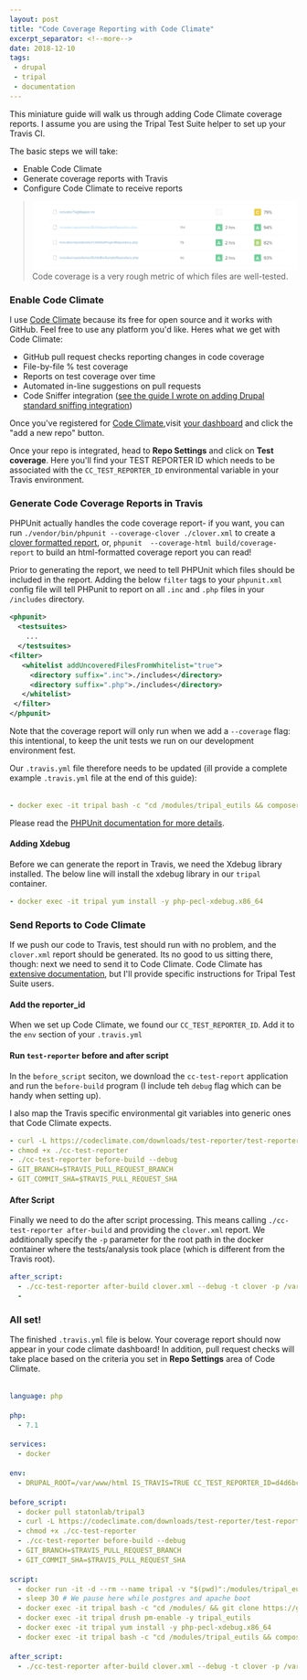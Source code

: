 ```yaml
---
layout: post
title: "Code Coverage Reporting with Code Climate"
excerpt_separator: <!--more-->
date: 2018-12-10
tags:
 - drupal
 - tripal
 - documentation
---
```


This miniature guide will walk us through adding Code Climate coverage reports.  I assume you are using the Tripal Test Suite helper to set up your Travis CI.

The basic steps we will take:

* Enable Code Climate
* Generate coverage reports with Travis
* Configure Code Climate to receive reports


>![File by file coverage](/img/file_by_file_code_coverage.png)
>Code coverage is a very rough metric of which files are well-tested.

### Enable Code Climate

I use [Code Climate](https://codeclimate.com/) because its free for open source and it works with GitHub.  Feel free to use any platform you'd like.  Heres what we get with Code Climate:

* GitHub pull request checks reporting changes in code coverage
* File-by-file % test coverage
* Reports on test coverage over time
* Automated in-line suggestions on pull requests
* Code Sniffer integration ([see the guide I wrote on adding Drupal standard sniffing integration](/2018-12-10-drupal_sniffing/))

Once you've registered for [Code Climate](https://codeclimate.com),visit [your dashboard](https://codeclimate.com/oss/dashboard) and click the "add a new repo" button.

Once your repo is integrated, head to **Repo Settings** and click on **Test coverage**.  Here you'll find your TEST REPORTER ID which needs to be associated with the `CC_TEST_REPORTER_ID` environmental variable in your Travis environment.


### Generate Code Coverage Reports in Travis

PHPUnit actually handles the code coverage report- if you want, you can run `./vendor/bin/phpunit --coverage-clover ./clover.xml` to create a [clover formatted report](https://www.atlassian.com/software/clover), or, `phpunit  --coverage-html build/coverage-report` to build an html-formatted coverage report you can read!

Prior to generating the report, we need to tell PHPUnit which files should be included in the report.  Adding the below `filter` tags to your `phpunit.xml` config file will tell PHPunit to report on all `.inc` and `.php` files in your `/includes` directory.

```xml
<phpunit>
  <testsuites>
    ...
  </testsuites>
<filter>
   <whitelist addUncoveredFilesFromWhitelist="true">
     <directory suffix=".inc">./includes</directory>
     <directory suffix=".php">./includes</directory>
   </whitelist>
 </filter>
</phpunit>
```

Note that the coverage report will only run when we add a `--coverage` flag: this intentional, to keep the unit tests we run on our development environment fest.

Our `.travis.yml` file therefore needs to be updated (ill provide a complete example `.travis.yml` file at the end of this guide):

```yaml

- docker exec -it tripal bash -c "cd /modules/tripal_eutils && composer install && DRUPAL_ROOT=/var/www/html IS_TRAVIS=TRUE ./vendor/bin/phpunit --coverage-clover ./clover.xml"

```
 Please read the [PHPUnit documentation for more details](https://phpunit.readthedocs.io/en/7.4/code-coverage-analysis.html).


#### Adding Xdebug

Before we can generate the report in Travis, we need the Xdebug library installed.  The below line will install the xdebug library in our `tripal` container.

```yaml
- docker exec -it tripal yum install -y php-pecl-xdebug.x86_64
```
### Send Reports to Code Climate

If we push our code to Travis, test should run with no problem, and the `clover.xml` report should be generated.  Its no good to us sitting there, though: next we need to send it to Code Climate.  Code Climate has [extensive documentation](https://docs.codeclimate.com/docs/configuring-test-coverage), but I'll provide specific instructions for Tripal Test Suite users.

#### Add the reporter_id

When we set up Code Climate, we found our `CC_TEST_REPORTER_ID`.  Add it to the `env` section of your `.travis.yml`


#### Run `test-reporter` before and after script
In the `before_script` seciton, we download the `cc-test-report` application and run the `before-build` program (I include teh `debug` flag which can be handy when setting up).

I also map the Travis specific environmental git variables into generic ones that Code Climate expects.

```yaml
- curl -L https://codeclimate.com/downloads/test-reporter/test-reporter-latest-linux-amd64 > ./cc-test-reporter
- chmod +x ./cc-test-reporter
- ./cc-test-reporter before-build --debug
- GIT_BRANCH=$TRAVIS_PULL_REQUEST_BRANCH
- GIT_COMMIT_SHA=$TRAVIS_PULL_REQUEST_SHA
```

#### After Script

Finally we need to do the after script processing.  This means calling  `./cc-test-reporter after-build` and providing the `clover.xml` report.  We additionally specify the `-p` parameter for the root path in the docker container where the tests/analysis took place (which is different from the Travis root).


```yaml
after_script:
  - ./cc-test-reporter after-build clover.xml --debug -t clover -p /var/www/html/sites/all/modules/custom/tripal_eutils --exit-code $TRAVIS_TEST_RESULT
  -
```

### All set!

The finished `.travis.yml` file is below.  Your coverage report should now appear in your code climate dashboard!  In addition, pull request checks will take place based on the criteria you set in **Repo Settings** area of Code Climate.

```yaml

language: php

php:
  - 7.1

services:
  - docker

env:
  - DRUPAL_ROOT=/var/www/html IS_TRAVIS=TRUE CC_TEST_REPORTER_ID=d4d6bcc22c56ae459a80bc9428eb44040b2e7225b45c79ac445343a73d582abf

before_script:
  - docker pull statonlab/tripal3
  - curl -L https://codeclimate.com/downloads/test-reporter/test-reporter-latest-linux-amd64 > ./cc-test-reporter
  - chmod +x ./cc-test-reporter
  - ./cc-test-reporter before-build --debug
  - GIT_BRANCH=$TRAVIS_PULL_REQUEST_BRANCH
  - GIT_COMMIT_SHA=$TRAVIS_PULL_REQUEST_SHA

script:
  - docker run -it -d --rm --name tripal -v "$(pwd)":/modules/tripal_eutils statonlab/tripal3
  - sleep 30 # We pause here while postgres and apache boot
  - docker exec -it tripal bash -c "cd /modules/ && git clone https://github.com/statonlab/tripal_manage_analyses.git && drush pm-enable -y tripal_manage_analyses"
  - docker exec -it tripal drush pm-enable -y tripal_eutils
  - docker exec -it tripal yum install -y php-pecl-xdebug.x86_64
  - docker exec -it tripal bash -c "cd /modules/tripal_eutils && composer install && DRUPAL_ROOT=/var/www/html IS_TRAVIS=TRUE ./vendor/bin/phpunit --coverage-clover ./clover.xml"

after_script:
  - ./cc-test-reporter after-build clover.xml --debug -t clover -p /var/www/html/sites/all/modules/custom/tripal_eutils --exit-code $TRAVIS_TEST_RESULT

```
